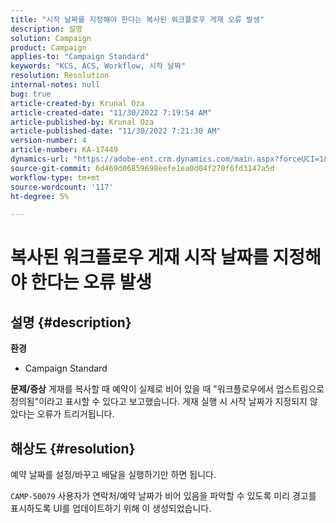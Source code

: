 ```yaml
---
title: "시작 날짜를 지정해야 한다는 복사된 워크플로우 게재 오류 발생"
description: 설명
solution: Campaign
product: Campaign
applies-to: "Campaign Standard"
keywords: "KCS, ACS, Workflow, 시작 날짜"
resolution: Resolution
internal-notes: null
bug: true
article-created-by: Krunal Oza
article-created-date: "11/30/2022 7:19:54 AM"
article-published-by: Krunal Oza
article-published-date: "11/30/2022 7:21:30 AM"
version-number: 4
article-number: KA-17449
dynamics-url: "https://adobe-ent.crm.dynamics.com/main.aspx?forceUCI=1&pagetype=entityrecord&etn=knowledgearticle&id=5eea425e-7f70-ed11-9561-6045bd006a22"
source-git-commit: 6d469d06859698eefe1ea0d04f270f6fd3147a5d
workflow-type: tm+mt
source-wordcount: '117'
ht-degree: 5%

---
```


# 복사된 워크플로우 게재 시작 날짜를 지정해야 한다는 오류 발생

## 설명 {#description}

<b>환경</b>
- Campaign Standard



<b>문제/증상</b>
게재를 복사할 때 예약이 실제로 비어 있을 때 &quot;워크플로우에서 업스트림으로 정의됨&quot;이라고 표시할 수 있다고 보고했습니다. 게재 실행 시 시작 날짜가 지정되지 않았다는 오류가 트리거됩니다.


## 해상도 {#resolution}


예약 날짜를 설정/바꾸고 배달을 실행하기만 하면 됩니다.

`CAMP-50079` 사용자가 연락처/예약 날짜가 비어 있음을 파악할 수 있도록 미리 경고를 표시하도록 UI를 업데이트하기 위해 이 생성되었습니다.
